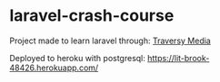 # laravel-crash-course

Project made to learn laravel through: [Traversy Media](https://www.youtube.com/watch?v=MFh0Fd7BsjE)

Deployed to heroku with postgresql: https://lit-brook-48426.herokuapp.com/